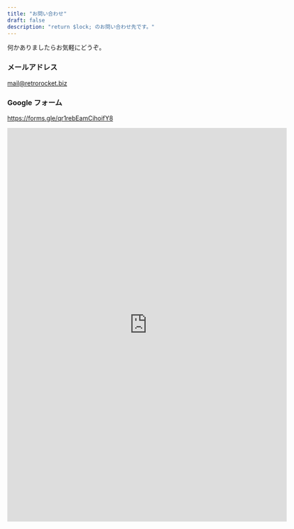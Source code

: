 ```yaml
---
title: "お問い合わせ"
draft: false
description: "return $lock; のお問い合わせ先です。"
---
```


何かありましたらお気軽にどうぞ。

### メールアドレス

<mail@retrorocket.biz>

### Google フォーム

<https://forms.gle/qr1rebEamCihoifY8>

<div class="w-full overflow-hidden">
<iframe class="w-full" src="https://docs.google.com/forms/d/e/1FAIpQLScxrCv8pV7WYJmyikYYQLqzaHoBxy5oD1Qki-WAfTSDZ6c_dg/viewform?embedded=true" width="640" height="900" frameborder="0" marginheight="0" marginwidth="0">読み込んでいます…</iframe>
</div>
